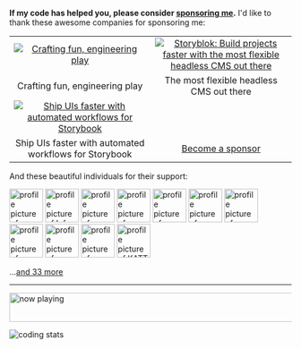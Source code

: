 **If my code has helped you, please consider [sponsoring me](https://github.com/sponsors/egoist).** I'd like to thank these awesome companies for sponsoring me:

<table>
  <tbody>
    <tr>
      <td width="50%" align="center">
        <a
          href="https://zolplay.com/?utm_source=egoist&utm_medium=github&utm_campaign=sponsorship"
        >
          <img
            alt="Crafting fun, engineering play"
            src="https://fastly.jsdelivr.net/gh/egoist-bot/images@main/uPic/AM6naF.png"
          />
        </a>
      </td>
      <td width="50%" align="center">
        <a
          href="https://www.storyblok.com/developers?utm_source=egoist&utm_medium=github&utm_campaign=sponsorship"
        >
          <img
            alt="Storyblok: Build projects faster with the most flexible headless CMS out there"
            src="https://user-images.githubusercontent.com/8784712/147583766-135757ed-bb12-4a26-a899-c43a4be8fb08.png"
          />
        </a>
      </td>
    </tr>
        <tr>
      <td width="50%" align="center">
        Crafting fun, engineering play
      </td>
      <td width="50%" align="center">
       The most flexible headless CMS out there
      </td>
    </tr>
       <tr>
      <td width="50%" align="center">
        <a
          href="https://www.chromatic.com/?utm_source=egoist&utm_medium=github&utm_campaign=sponsorship"
        >
          <img
            alt="Ship UIs faster with automated workflows for Storybook"
            src="https://fastly.jsdelivr.net/gh/egoist-bot/images@main/uPic/Frame 3.png"
          />
        </a>
      </td>
    </tr>
    <tr>
      <td width="50%" align="center">
        Ship UIs faster with automated workflows for Storybook
      </td>
      <td width="50%" align="center">
        <a href="https://github.com/sponsors/egoist">Become a sponsor</a>
      </td>
    </tr>
  </tbody>
</table>



And these beautiful individuals for their support:

<!-- replace-sponsors -->
<a title="chromaui" href="https://github.com/chromaui"><img src="https://avatars.githubusercontent.com/u/24584319?v=4" width="60" alt="profile picture of chromaui"></a> <a title="Infra-Workleap" href="https://github.com/Infra-Workleap"><img src="https://avatars.githubusercontent.com/u/53535748?u=d1e55d7661d724bf2281c1bfd33cb8f99fe2465f&v=4" width="60" alt="profile picture of Infra-Workleap"></a> <a title="stacksjs" href="https://github.com/stacksjs"><img src="https://avatars.githubusercontent.com/u/114664568?v=4" width="60" alt="profile picture of stacksjs"></a> <a title="t3dotgg" href="https://github.com/t3dotgg"><img src="https://avatars.githubusercontent.com/u/6751787?u=3b31853b56349de39c66e73c14e6d34d047f0b53&v=4" width="60" alt="profile picture of t3dotgg"></a> <a title="rauchg" href="https://github.com/rauchg"><img src="https://avatars.githubusercontent.com/u/13041?u=1ee8d111657cdd02ff6d253df00978d17ee6d722&v=4" width="60" alt="profile picture of rauchg"></a> <a title="DIYgod" href="https://github.com/DIYgod"><img src="https://avatars.githubusercontent.com/u/8266075?u=9de49c9b3eaf4db02e685458cb64b64c172034bf&v=4" width="60" alt="profile picture of DIYgod"></a> <a title="cometkim" href="https://github.com/cometkim"><img src="https://avatars.githubusercontent.com/u/9696352?u=a0c516f075b83409a8b6317ad269291117861e26&v=4" width="60" alt="profile picture of cometkim"></a> <a title="FarazPatankar" href="https://github.com/FarazPatankar"><img src="https://avatars.githubusercontent.com/u/10681116?u=707f054b6651fcf93e5297b2142d15e772712e4a&v=4" width="60" alt="profile picture of FarazPatankar"></a> <a title="CaliCastle" href="https://github.com/CaliCastle"><img src="https://avatars.githubusercontent.com/u/10830749?u=143e1ac3c2065edddcd89dc9e785a7845ab896cb&v=4" width="60" alt="profile picture of CaliCastle"></a> <a title="aulneau" href="https://github.com/aulneau"><img src="https://avatars.githubusercontent.com/u/11803153?u=23ddb4b801b66522d9614e6988ed113d1ffc0a00&v=4" width="60" alt="profile picture of aulneau"></a> <a title="KATT" href="https://github.com/KATT"><img src="https://avatars.githubusercontent.com/u/459267?u=3cabbc9b4739fa20d06b154410198d0ac13592c6&v=4" width="60" alt="profile picture of KATT"></a>

...[and 33 more](https://egoist.dev/thanks)
      <!-- replace-sponsors -->

---

<a href="https://volt.fm/egoist" target="_blank"><img src="https://spotify-badge-egoist.vercel.app/api/now-playing" width="540" height="52" alt="now playing"></a>

<!-- https://github.com/Gerhut/Gerhut -->
<!-- pls deploy your own service using the repo above -->

![coding stats](https://img.shields.io/endpoint?url=https://wakapi.dev/api/compat/shields/v1/egoist/interval:30_days&label=coding%20stats%20last%2030d)
